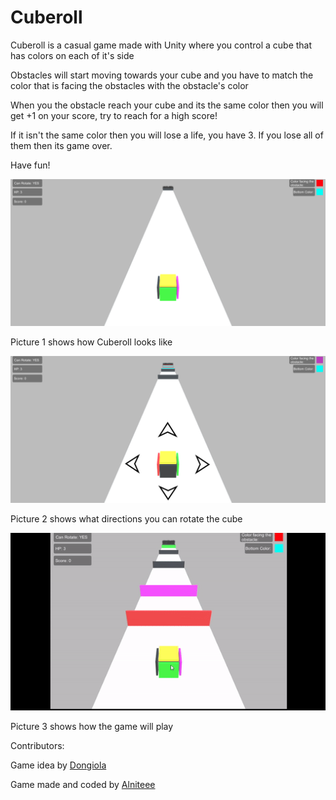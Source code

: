 # Cuberoll
Cuberoll is a casual game made with Unity where you control a cube that has colors on each of it's side

Obstacles will start moving towards your cube and you have to match the color that is facing the obstacles with the obstacle's color

When you the obstacle reach your cube and its the same color then you will get +1 on your score, try to reach for a high score!

If it isn't the same color then you will lose a life, you have 3. If you lose all of them then its game over.

Have fun!

![Picture 1: Ingame screenshot](https://github.com/Andreas001/Cuberoll/blob/master/Cuberoll%20Screenshots/001.png)

Picture 1 shows how Cuberoll looks like

![Picture 2: Rotate directions](https://github.com/Andreas001/Cuberoll/blob/master/Cuberoll%20Screenshots/002.png)

Picture 2 shows what directions you can rotate the cube

![Picture 3: Playing the game](https://github.com/Andreas001/Cuberoll/blob/master/Cuberoll%20Screenshots/001_g.gif)

Picture 3 shows how the game will play

Contributors:

Game idea by [Dongiola](https://www.instagram.com/dongiola/?hl=en)

Game made and coded by [Alniteee](https://github.com/Andreas001)
